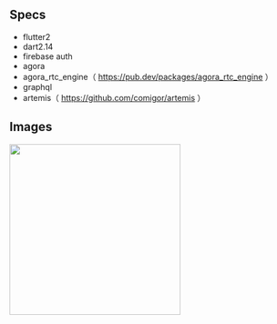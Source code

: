 ## Specs
- flutter2
- dart2.14
- firebase auth
- agora
- agora_rtc_engine（ https://pub.dev/packages/agora_rtc_engine ）
- graphql
- artemis（ https://github.com/comigor/artemis ）

## Images
<img width="300" alt="" src="https://user-images.githubusercontent.com/2268288/148221260-3a2a9df1-8b54-4f68-9a44-49bf5ba8f9c5.png">
